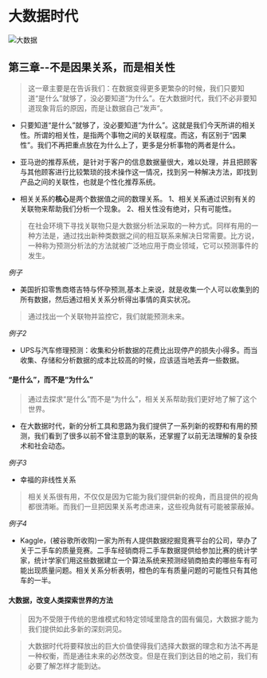 # 大数据时代
![大数据](https://upload-images.jianshu.io/upload_images/7563229-41b64ac7b9c90b9e.jpg?imageMogr2/auto-orient/strip%7CimageView2/2/w/1240)
## 第三章--不是因果关系，而是相关性
> 这一章主要是在告诉我们：在数据变得更多更繁杂的时候，我们只要知道“是什么”就够了，没必要知道“为什么”。在大数据时代，我们不必非要知道现象背后的原因，而是让数据自己“发声”。
- 只要知道“是什么”就够了，没必要知道“为什么”。这就是我们今天所讲的相关性。所谓的相关性，是指两个事物之间的关联程度。而这，有区别于“因果性”。我们不再把重点放在为什么上了，更多是分析事物的两者是什么。

- 亚马逊的推荐系统，是针对于客户的信息数据量很大，难以处理，并且把顾客与其他顾客进行比较繁琐的技术操作这一情况，找到另一种解决方法，即找到产品之间的关联性，也就是个性化推荐系统。

- 相关关系的**核心**是两个数据值之间的数理关系。
1、相关关系通过识别有关的关联物来帮助我们分析一个现象。
2、相关性没有绝对，只有可能性。

> 在社会环境下寻找关联物只是大数据分析法采取的一种方式。同样有用的一种方法是，通过找出新种类数据之间的相互联系来解决日常需要。比方说，一种称为预测分析法的方法就被广泛地应用于商业领域，它可以预测事件的发生。

 *例子*
- 美国折扣零售商塔吉特与怀孕预测,基本上来说，就是收集一个人可以收集到的所有数据，然后通过相关关系分析得出事情的真实状况。

> 通过找出一个关联物并监控它，我们就能预测未来。

 *例子2*
 - UPS与汽车修理预测：收集和分析数据的花费比出现停产的损失小得多。而当收集、存储和分析数据的成本比较高的时候，应该适当地丢弃一些数据。
 #### “是什么”，而不是“为什么”
 > 通过去探求“是什么”而不是“为什么”，相关关系帮助我们更好地了解了这个世界。
 - 在大数据时代，新的分析工具和思路为我们提供了一系列新的视野和有用的预测，我们看到了很多以前不曾注意到的联系，还掌握了以前无法理解的复杂技术和社会动态。

 *例子3*
 - 幸福的非线性关系
 > 相关关系很有用，不仅仅是因为它能为我们提供新的视角，而且提供的视角都很清晰。而我们一旦把因果关系考虑进来，这些视角就有可能被蒙蔽掉。

 *例子4*
 - Kaggle，(被谷歌所收购)一家为所有人提供数据挖掘竞赛平台的公司，举办了关于二手车的质量竞赛。二手车经销商将二手车数据提供给参加比赛的统计学家，统计学家们用这些数据建立一个算法系统来预测经销商拍卖的哪些车有可能出现质量问题。相关关系分析表明，橙色的车有质量问题的可能性只有其他车的一半。

 #### 大数据，改变人类探索世界的方法
 > 因为不受限于传统的思维模式和特定领域里隐含的固有偏见，大数据才能为我们提供如此多新的深刻洞见。

 > 大数据时代将要释放出的巨大价值使得我们选择大数据的理念和方法不再是一种权衡，而是通往未来的必然改变。但是在我们到达目的地之前，我们有必要了解怎样才能到达。
